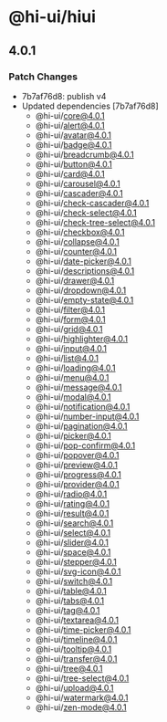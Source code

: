 # @hi-ui/hiui

## 4.0.1

### Patch Changes

- 7b7af76d8: publish v4
- Updated dependencies [7b7af76d8]
  - @hi-ui/core@4.0.1
  - @hi-ui/alert@4.0.1
  - @hi-ui/avatar@4.0.1
  - @hi-ui/badge@4.0.1
  - @hi-ui/breadcrumb@4.0.1
  - @hi-ui/button@4.0.1
  - @hi-ui/card@4.0.1
  - @hi-ui/carousel@4.0.1
  - @hi-ui/cascader@4.0.1
  - @hi-ui/check-cascader@4.0.1
  - @hi-ui/check-select@4.0.1
  - @hi-ui/check-tree-select@4.0.1
  - @hi-ui/checkbox@4.0.1
  - @hi-ui/collapse@4.0.1
  - @hi-ui/counter@4.0.1
  - @hi-ui/date-picker@4.0.1
  - @hi-ui/descriptions@4.0.1
  - @hi-ui/drawer@4.0.1
  - @hi-ui/dropdown@4.0.1
  - @hi-ui/empty-state@4.0.1
  - @hi-ui/filter@4.0.1
  - @hi-ui/form@4.0.1
  - @hi-ui/grid@4.0.1
  - @hi-ui/highlighter@4.0.1
  - @hi-ui/input@4.0.1
  - @hi-ui/list@4.0.1
  - @hi-ui/loading@4.0.1
  - @hi-ui/menu@4.0.1
  - @hi-ui/message@4.0.1
  - @hi-ui/modal@4.0.1
  - @hi-ui/notification@4.0.1
  - @hi-ui/number-input@4.0.1
  - @hi-ui/pagination@4.0.1
  - @hi-ui/picker@4.0.1
  - @hi-ui/pop-confirm@4.0.1
  - @hi-ui/popover@4.0.1
  - @hi-ui/preview@4.0.1
  - @hi-ui/progress@4.0.1
  - @hi-ui/provider@4.0.1
  - @hi-ui/radio@4.0.1
  - @hi-ui/rating@4.0.1
  - @hi-ui/result@4.0.1
  - @hi-ui/search@4.0.1
  - @hi-ui/select@4.0.1
  - @hi-ui/slider@4.0.1
  - @hi-ui/space@4.0.1
  - @hi-ui/stepper@4.0.1
  - @hi-ui/svg-icon@4.0.1
  - @hi-ui/switch@4.0.1
  - @hi-ui/table@4.0.1
  - @hi-ui/tabs@4.0.1
  - @hi-ui/tag@4.0.1
  - @hi-ui/textarea@4.0.1
  - @hi-ui/time-picker@4.0.1
  - @hi-ui/timeline@4.0.1
  - @hi-ui/tooltip@4.0.1
  - @hi-ui/transfer@4.0.1
  - @hi-ui/tree@4.0.1
  - @hi-ui/tree-select@4.0.1
  - @hi-ui/upload@4.0.1
  - @hi-ui/watermark@4.0.1
  - @hi-ui/zen-mode@4.0.1
